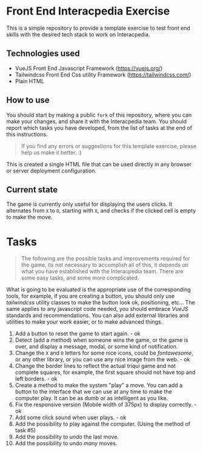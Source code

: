 # Front End Interacpedia Exercise
This is a simple repository to provide a template exercise to test front end skills
with the desired tech stack to work on Interacpedia.

## Technologies used
- VueJS Front End Javascript Framework (https://vuejs.org/)
- Tailwindcss Front End Css utility Framework (https://tailwindcss.com/)
- Plain HTML

## How to use
You should start by making a public `fork` of this repository, where you can 
make your changes, and share it with the Interacpedia team. You should report which tasks you have
developed, from the list of tasks at the end of this instructions.

> If you find any errors or suggestions for this template exercise, please help us make it better. :)

This is created a single HTML file that can be used directly in any browser or server deployment configuration.

## Current state
The game is currently only useful for displaying the users clicks. It alternates from `X` to `O`, starting with `X`, and checks if the 
clicked cell is empty to make the move.

# Tasks
> The following are the possible tasks and improvements required for the game, its not necessary to 
accomplish all of this, it depends on what you have established with the Interacpedia team. There are some easy 
tasks, and some more complicated.

What is going to be evaluated is the appropriate use of the corresponding tools, for example, if you
are creating a button, you should only use *tailwindcss* utility classes to make the button look ok, positioning, etc...
The same applies to any javascript code needed, you should embrace *VueJS* standards and recommendations.
You can also add external libraries and utilities to make your work easier, or to make advanced things.

1. Add a button to reset the game to start again. - ok
2. Detect (add a method) when someone wins the game, or the game is over, and display a message, modal, or some kind of notification.
3. Change the `X` and `O` letters for some nice icons, could be *fontawesome*, or any other library, or you can use any nice image from the web. - ok
4. Change the border lines to reflect the actual triqui game and not complete squares, for example, the first 
square should not have top and left borders. - ok
5. Create a method to make the system "play" a move. You can add a button to the interface that we can use 
at any time to make the computer play. It can be as dumb or as intelligent as you like.
6. Fix the responsive version (Mobile width of 375px) to display correctly. - ok
7. Add some click sound when user plays. - ok
8. Add the possibility to play against the computer. (Using the method of task #5)
9. Add the possibility to *undo* the last move. 
10. Add the possibility to undo *many* moves. 